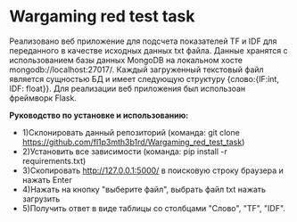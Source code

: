 # Wargaming red test task
Реализовано веб приложение для подсчета показателей TF и IDF для переданного в качестве исходных данных txt файла.
Данные хранятся с использованием базы данных MongoDB на локальном хосте mongodb://localhost:27017/.
Каждый загруженный текстовый файл является сущностью БД и имеет следующую структуру {слово:{IF:int, IDF: float}}.
Для реализации веб приложения был использоан фреймворк Flask.

**Руководство по установке и использованию:**
* 1)Склонировать данный репозиторий (команда: git clone https://github.com/fl1p3mth3b1rd/Wargaming_red_test_task)
* 2)Установить все зависимости (команда: pip install -r requirements.txt)
* 3)Скопировать http://127.0.0.1:5000/ в поисковую строку браузера и нажать Enter
* 4)Нажать на кнопку "выберите файл", выбрать файл txt нажать загрузить
* 5)Получить ответ в виде таблицы со столбцами "Слово", "TF", "IDF".
